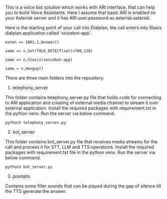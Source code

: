 This is a voice bot solution which works with ARI interface, that can help you to build Voice Assistants. Here I assume that basic ARI is enabled on your Asterisk server and it has ARI user:password as asterisk:asterisk.

Here is the starting point of your call into Dialplan, the call enters into Stasis dialplan application called 'voicebot-app'.

```
exten => 1001,1,Answer()

same => n,Set(TALK_DETECT(set)=700,128)

same => n,Stasis(voicebot-app)

same = n,Hangup()
```

There are three main folders into the repository:
1) telephony_server

This folder contains telephony_server.py file that holds code for connecting to ARI application and creating of external media channel to stream it over external application. Install the required packages with requirement.txt in the python venv. Run the server via below command.

```python3 telephony_server.py```

2) bot_server

This folder contains bot_server.py file that receives media streams for the call and process it for STT, LLM and TTS operations. Install the required packages with requirement.txt file in the python venv. Run the server via below command.

```python3 bot_server.py```

3) prompts

Contains some filler sounds that can be played during the gap of silence till the TTS generate the answer.
